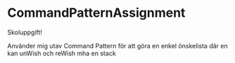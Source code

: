 # CommandPatternAssignment
 
Skoluppgift! 

Använder mig utav Command Pattern för att göra en enkel önskelista där en kan unWish och reWish mha en stack
